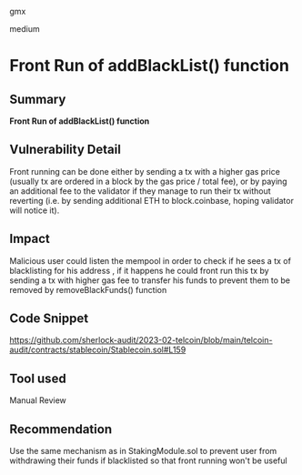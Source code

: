 gmx

medium

# Front Run of addBlackList() function

## Summary

**Front Run of addBlackList() function** 

## Vulnerability Detail

Front running can be done either by sending a tx with a higher gas price (usually tx are ordered in a block by the gas price / total fee), or by paying an additional fee to the validator if they manage to run their tx without reverting (i.e. by sending additional ETH to block.coinbase, hoping validator will notice it).

## Impact

Malicious user could listen the mempool in order to check if he sees a tx of blacklisting for his address , if it happens he could front run this tx by sending a tx with higher gas fee to transfer his funds to prevent them to be removed by removeBlackFunds() function

## Code Snippet

https://github.com/sherlock-audit/2023-02-telcoin/blob/main/telcoin-audit/contracts/stablecoin/Stablecoin.sol#L159

## Tool used

Manual Review

## Recommendation
Use the same mechanism as in StakingModule.sol to prevent user from withdrawing their funds if blacklisted so that front running won't be useful
